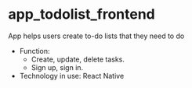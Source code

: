 # app_todolist_frontend
App helps users create to-do lists that they need to do

- Function:
  + Create, update, delete tasks.
  + Sign up, sign in.
- Technology in use: React Native
